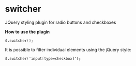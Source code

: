 # switcher
JQuery styling plugin for radio buttons and checkboxes

**How to use the plugin**
```
$.switcher();
```

It is possible to filter individual elements using the jQuery style:
```
$.switcher('input[type=checkbox]');
```
